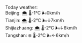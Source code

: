 Today weather:  
Beijing: 🌨  🌡️-1°C 🌬️0km/h  
Tianjin: 🌨  🌡️-2°C 🌬️↓7km/h  
Shijiazhuang: 🌨  🌡️-2°C 🌬️↓6km/h  
Tangshan: ❄️   🌡️-2°C 🌬️←6km/h  
